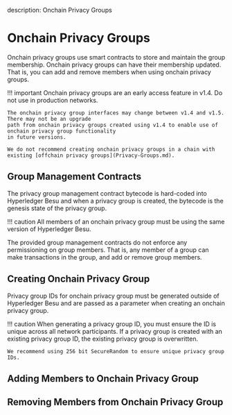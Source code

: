 description: Onchain Privacy Groups
<!--- END of page meta data -->

# Onchain Privacy Groups 

Onchain privacy groups use smart contracts to store and maintain the group membership. 
Onchain privacy groups can have their membership updated. That is, you can add and remove members when 
using onchain privacy groups. 

!!! important 
    Onchain privacy groups are an early access feature in v1.4. Do not use in production networks. 
    
    The onchain privacy group interfaces may change between v1.4 and v1.5. There may not be an upgrade 
    path from onchain privacy groups created using v1.4 to enable use of onchain privacy group functionality 
    in future versions. 
    
    We do not recommend creating onchain privacy groups in a chain with existing [offchain privacy groups](Privacy-Groups.md).  
    
## Group Management Contracts 

The privacy group management contract bytecode is hard-coded into Hyperledger Besu and when a privacy
group is created, the bytecode is the genesis state of the privacy group.  

!!! caution 
    All members of an onchain privacy group must be using the same version of Hyperledger Besu. 

The provided group management contracts do not enforce any permissioning on group members. That is, any 
member of a group can make transactions in the group, and add or remove group members. 
   
## Creating Onchain Privacy Group 

Privacy group IDs for onchain privacy group must be generated outside of Hyperledger Besu and are passed 
as a parameter when creating an onchain privacy group. 

!!! caution 
    When generating a privacy group ID, you must ensure the ID is unique across all network participants. If 
    a privacy group is created with an existing privacy group ID, the existing privacy group is overwritten. 
    
    We recommend using 256 bit SecureRandom to ensure unique privacy group IDs. 


## Adding Members to Onchain Privacy Group 


## Removing Members from Onchain Privacy Group 
